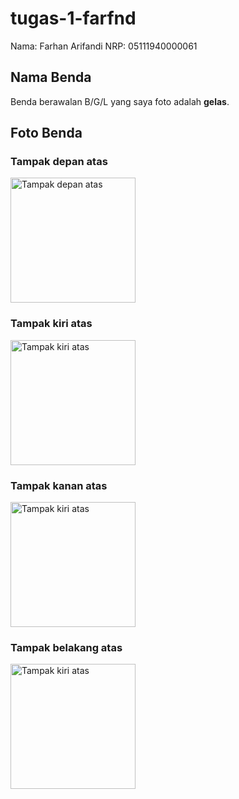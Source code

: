 # tugas-1-farfnd
Nama: Farhan Arifandi
NRP: 05111940000061

## Nama Benda
Benda berawalan B/G/L yang saya foto adalah **gelas**.

## Foto Benda

### Tampak depan atas
<img src="https://user-images.githubusercontent.com/70105993/134200037-33ca9924-3b80-471c-97d4-c64fadee7d4c.jpg" alt="Tampak depan atas" height="200">


### Tampak kiri atas
<img src="https://user-images.githubusercontent.com/70105993/134200715-670c61c1-1ad4-4271-95f7-e86c44ab6c11.jpg" alt="Tampak kiri atas" height="200">


### Tampak kanan atas
<img src="https://user-images.githubusercontent.com/70105993/134200881-ba9a3cab-5bc4-4cc4-8975-ed4c7e64045b.jpg" alt="Tampak kiri atas" height="200">


### Tampak belakang atas
<img src="https://user-images.githubusercontent.com/70105993/134200980-a2881ade-0663-4d41-afba-da6098fea12e.jpg" alt="Tampak kiri atas" height="200">
